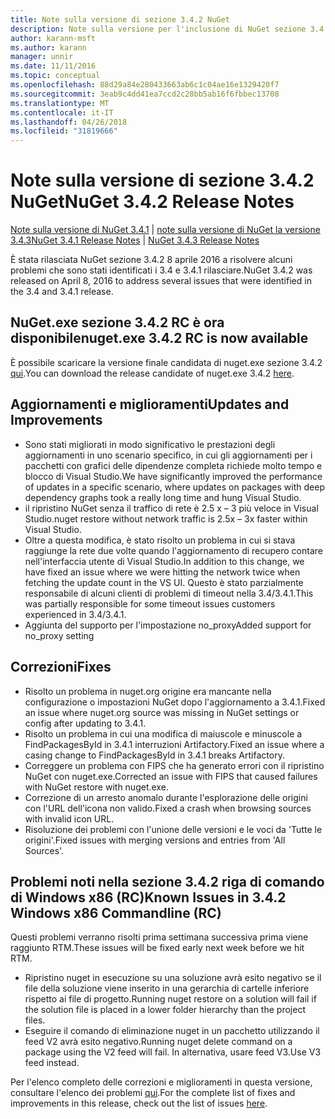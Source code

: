 ```yaml
---
title: Note sulla versione di sezione 3.4.2 NuGet
description: Note sulla versione per l'inclusione di NuGet sezione 3.4.2 problemi noti, correzioni di bug, le funzionalità aggiunte e dcr.
author: karann-msft
ms.author: karann
manager: unnir
ms.date: 11/11/2016
ms.topic: conceptual
ms.openlocfilehash: 88d29a84e280433663ab6c1c04ae16e1329420f7
ms.sourcegitcommit: 3eab9c4dd41ea7ccd2c28bb5ab16f6fbbec13708
ms.translationtype: MT
ms.contentlocale: it-IT
ms.lasthandoff: 04/26/2018
ms.locfileid: "31819666"
---
```

# <a name="nuget-342-release-notes"></a><span data-ttu-id="46e80-103">Note sulla versione di sezione 3.4.2 NuGet</span><span class="sxs-lookup"><span data-stu-id="46e80-103">NuGet 3.4.2 Release Notes</span></span>

<span data-ttu-id="46e80-104">[Note sulla versione di NuGet 3.4.1](../release-notes/nuget-3.4.1.md) | [note sulla versione di NuGet la versione 3.4.3](../release-notes/nuget-3.4.3.md)</span><span class="sxs-lookup"><span data-stu-id="46e80-104">[NuGet 3.4.1 Release Notes](../release-notes/nuget-3.4.1.md) | [NuGet 3.4.3 Release Notes](../release-notes/nuget-3.4.3.md)</span></span>

<span data-ttu-id="46e80-105">È stata rilasciata NuGet sezione 3.4.2 8 aprile 2016 a risolvere alcuni problemi che sono stati identificati i 3.4 e 3.4.1 rilasciare.</span><span class="sxs-lookup"><span data-stu-id="46e80-105">NuGet 3.4.2 was released on April 8, 2016 to address several issues that were identified in the 3.4 and 3.4.1 release.</span></span>

## <a name="nugetexe-342-rc-is-now-available"></a><span data-ttu-id="46e80-106">NuGet.exe sezione 3.4.2 RC è ora disponibile</span><span class="sxs-lookup"><span data-stu-id="46e80-106">nuget.exe 3.4.2 RC is now available</span></span>

<span data-ttu-id="46e80-107">È possibile scaricare la versione finale candidata di nuget.exe sezione 3.4.2 [qui](https://dist.nuget.org/index.html).</span><span class="sxs-lookup"><span data-stu-id="46e80-107">You can download the release candidate of nuget.exe 3.4.2 [here](https://dist.nuget.org/index.html).</span></span>

## <a name="updates-and-improvements"></a><span data-ttu-id="46e80-108">Aggiornamenti e miglioramenti</span><span class="sxs-lookup"><span data-stu-id="46e80-108">Updates and Improvements</span></span>

* <span data-ttu-id="46e80-109">Sono stati migliorati in modo significativo le prestazioni degli aggiornamenti in uno scenario specifico, in cui gli aggiornamenti per i pacchetti con grafici delle dipendenze completa richiede molto tempo e blocco di Visual Studio.</span><span class="sxs-lookup"><span data-stu-id="46e80-109">We have significantly improved the performance of updates in a specific scenario, where updates on packages with deep dependency graphs took a really long time and hung Visual Studio.</span></span>
* <span data-ttu-id="46e80-110">il ripristino NuGet senza il traffico di rete è 2.5 x – 3 più veloce in Visual Studio.</span><span class="sxs-lookup"><span data-stu-id="46e80-110">nuget restore without network traffic is 2.5x – 3x faster within Visual Studio.</span></span>
* <span data-ttu-id="46e80-111">Oltre a questa modifica, è stato risolto un problema in cui si stava raggiunge la rete due volte quando l'aggiornamento di recupero contare nell'interfaccia utente di Visual Studio.</span><span class="sxs-lookup"><span data-stu-id="46e80-111">In addition to this change, we have fixed an issue where we were hitting the network twice when fetching the update count in the VS UI.</span></span> <span data-ttu-id="46e80-112">Questo è stato parzialmente responsabile di alcuni clienti di problemi di timeout nella 3.4/3.4.1.</span><span class="sxs-lookup"><span data-stu-id="46e80-112">This was partially responsible for some timeout issues customers experienced in 3.4/3.4.1.</span></span>
* <span data-ttu-id="46e80-113">Aggiunta del supporto per l'impostazione no_proxy</span><span class="sxs-lookup"><span data-stu-id="46e80-113">Added support for no_proxy setting</span></span>

## <a name="fixes"></a><span data-ttu-id="46e80-114">Correzioni</span><span class="sxs-lookup"><span data-stu-id="46e80-114">Fixes</span></span>

* <span data-ttu-id="46e80-115">Risolto un problema in nuget.org origine era mancante nella configurazione o impostazioni NuGet dopo l'aggiornamento a 3.4.1.</span><span class="sxs-lookup"><span data-stu-id="46e80-115">Fixed an issue where nuget.org source was missing in NuGet settings or config after updating to 3.4.1.</span></span>
* <span data-ttu-id="46e80-116">Risolto un problema in cui una modifica di maiuscole e minuscole a FindPackagesById in 3.4.1 interruzioni Artifactory.</span><span class="sxs-lookup"><span data-stu-id="46e80-116">Fixed an issue where a casing change to FindPackagesById in 3.4.1 breaks Artifactory.</span></span>
* <span data-ttu-id="46e80-117">Correggere un problema con FIPS che ha generato errori con il ripristino NuGet con nuget.exe.</span><span class="sxs-lookup"><span data-stu-id="46e80-117">Corrected an issue with FIPS that caused failures with NuGet restore with nuget.exe.</span></span>
* <span data-ttu-id="46e80-118">Correzione di un arresto anomalo durante l'esplorazione delle origini con l'URL dell'icona non valido.</span><span class="sxs-lookup"><span data-stu-id="46e80-118">Fixed a crash when browsing sources with invalid icon URL.</span></span>
* <span data-ttu-id="46e80-119">Risoluzione dei problemi con l'unione delle versioni e le voci da 'Tutte le origini'.</span><span class="sxs-lookup"><span data-stu-id="46e80-119">Fixed issues with merging versions and entries from 'All Sources'.</span></span>

## <a name="known-issues-in-342-windows-x86-commandline-rc"></a><span data-ttu-id="46e80-120">Problemi noti nella sezione 3.4.2 riga di comando di Windows x86 (RC)</span><span class="sxs-lookup"><span data-stu-id="46e80-120">Known Issues in 3.4.2 Windows x86 Commandline (RC)</span></span>

<span data-ttu-id="46e80-121">Questi problemi verranno risolti prima settimana successiva prima viene raggiunto RTM.</span><span class="sxs-lookup"><span data-stu-id="46e80-121">These issues will be fixed early next week before we hit RTM.</span></span>

*  <span data-ttu-id="46e80-122">Ripristino nuget in esecuzione su una soluzione avrà esito negativo se il file della soluzione viene inserito in una gerarchia di cartelle inferiore rispetto ai file di progetto.</span><span class="sxs-lookup"><span data-stu-id="46e80-122">Running nuget restore on a solution will fail if the solution file is placed in a lower folder hierarchy than the project files.</span></span>
*  <span data-ttu-id="46e80-123">Eseguire il comando di eliminazione nuget in un pacchetto utilizzando il feed V2 avrà esito negativo.</span><span class="sxs-lookup"><span data-stu-id="46e80-123">Running nuget delete command on a package using the V2 feed will fail.</span></span> <span data-ttu-id="46e80-124">In alternativa, usare feed V3.</span><span class="sxs-lookup"><span data-stu-id="46e80-124">Use V3 feed instead.</span></span>


<span data-ttu-id="46e80-125">Per l'elenco completo delle correzioni e miglioramenti in questa versione, consultare l'elenco dei problemi [qui](https://github.com/NuGet/Home/issues?utf8=%E2%9C%93&q=is%3Aissue+milestone%3A3.4.2++is%3Aclosed+).</span><span class="sxs-lookup"><span data-stu-id="46e80-125">For the complete list of fixes and improvements in this release, check out the list of issues [here](https://github.com/NuGet/Home/issues?utf8=%E2%9C%93&q=is%3Aissue+milestone%3A3.4.2++is%3Aclosed+).</span></span>
